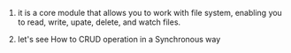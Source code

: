 <!-- File System (FS) Module -->

1. it is a core module that allows you to work with file system, enabling you to read, write, upate, delete, and watch files.

2. let's see How to CRUD operation in a Synchronous way
